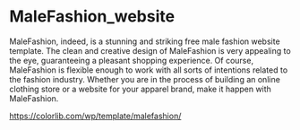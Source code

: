 # MaleFashion_website
MaleFashion, indeed, is a stunning and striking free male fashion website template. The clean and creative design of MaleFashion is very appealing to the eye, guaranteeing a pleasant shopping experience. Of course, MaleFashion is flexible enough to work with all sorts of intentions related to the fashion industry. Whether you are in the process of building an online clothing store or a website for your apparel brand, make it happen with MaleFashion.

https://colorlib.com/wp/template/malefashion/
